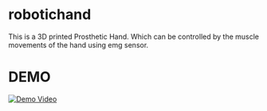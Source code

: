 # robotichand
This is a 3D printed Prosthetic Hand. Which can be controlled by the muscle movements of the hand using emg sensor.

# DEMO 

[![Demo Video](https://img.youtube.com/vi/-oQTFlkeI4M/0.jpg)](https://www.youtube.com/watch?v=-oQTFlkeI4M)
